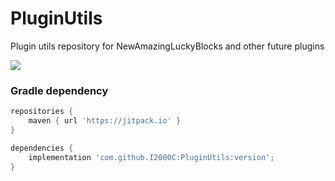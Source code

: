 # PluginUtils
Plugin utils repository for NewAmazingLuckyBlocks and other future plugins

[![](https://jitpack.io/v/I2000C/PluginUtils.svg)](https://jitpack.io/#I2000C/PluginUtils)

### Gradle dependency

```groovy
repositories {
    maven { url 'https://jitpack.io' }
}
```
```groovy
dependencies {
    implementation 'com.github.I2000C:PluginUtils:version';
}
```
